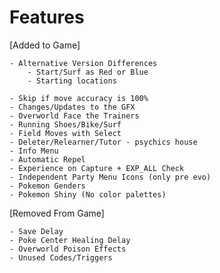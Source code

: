 # Features

[Added to Game]

    - Alternative Version Differences
	    - Start/Surf as Red or Blue
	    - Starting locations

	- Skip if move accuracy is 100%
	- Changes/Updates to the GFX
	- Overworld Face the Trainers
	- Running Shoes/Bike/Surf
	- Field Moves with Select
	- Deleter/Relearner/Tutor - psychics house
	- Info Menu
	- Automatic Repel
	- Experience on Capture + EXP_ALL Check
	- Independent Party Menu Icons (only pre evo)
	- Pokemon Genders
	- Pokemon Shiny (No color palettes)

[Removed From Game]

	- Save Delay
	- Poke Center Healing Delay
	- Overworld Poison Effects
	- Unused Codes/Triggers
